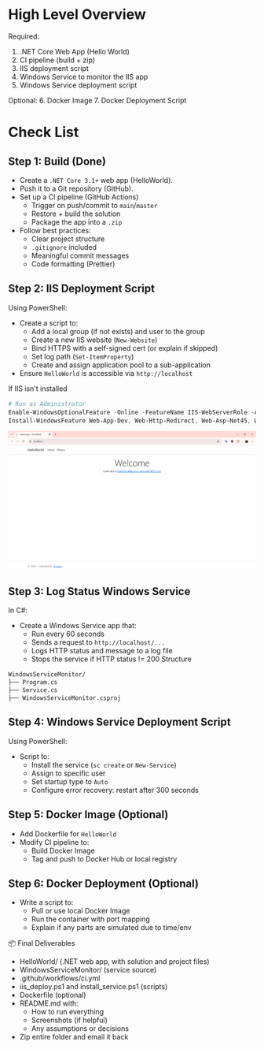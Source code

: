 # High Level Overview
Required:
1. .NET Core Web App (Hello World)
2. CI pipeline (build + zip)
3. IIS deployment script
4. Windows Service to monitor the IIS app
5. Windows Service deployment script

Optional:
6. Docker Image
7. Docker Deployment Script

# Check List
## Step 1: Build (Done)
+ Create a `.NET Core 3.1+` web app (HelloWorld).
+ Push it to a Git repository (GitHub).
+ Set up a CI pipeline (GitHub Actions)
    - Trigger on push/commit to `main`/`master`
    - Restore + build the solution
    - Package the app into a `.zip`
+ Follow best practices:
    - Clear project structure
    - `.gitignore` included
    - Meaningful commit messages
    - Code formatting (Prettier)

## Step 2: IIS Deployment Script
Using PowerShell:
+ Create a script to:
    - Add a local group (if not exists) and user to the group
    - Create a new IIS website (`New-Website`)
    - Bind HTTPS with a self-signed cert (or explain if skipped)
    - Set log path (`Set-ItemProperty`)
    - Create and assign application pool to a sub-application
+ Ensure `HelloWorld` is accessible via `http://localhost`

If IIS isn't installed
```powershell
# Run as Administrator
Enable-WindowsOptionalFeature -Online -FeatureName IIS-WebServerRole -All
Install-WindowsFeature Web-App-Dev, Web-Http-Redirect, Web-Asp-Net45, Web-Net-Ext45
```
![alt text](image.png)

## Step 3: Log Status Windows Service
In C#:
+ Create a Windows Service app that:
    - Run every 60 seconds
    - Sends a request to `http://localhost/...`
    - Logs HTTP status and message to a log file
    - Stops the service if HTTP status != 200
Structure
```plaintext
WindowsServiceMonitor/
├── Program.cs
├── Service.cs
├── WindowsServiceMonitor.csproj
```

## Step 4: Windows Service Deployment Script
Using PowerShell:
+ Script to:
    - Install the service (`sc create` or `New-Service`)
    - Assign to specific user
    - Set startup type to `Auto`
    - Configure error recovery: restart after 300 seconds

## Step 5: Docker Image (Optional)
+ Add Dockerfile for `HelloWorld`
+ Modify CI pipeline to:
    - Build Docker Image
    - Tag and push to Docker Hub or local registry

## Step 6: Docker Deployment (Optional)
+ Write a script to:
    - Pull or use local Docker Image
    - Run the container with port mapping
    - Explain if any parts are simulated due to time/env

📦 Final Deliverables
+ HelloWorld/ (.NET web app, with solution and project files)
+ WindowsServiceMonitor/ (service source)
+ .github/workflows/ci.yml
+ iis_deploy.ps1 and install_service.ps1 (scripts)
+ Dockerfile (optional)
+ README.md with:
    - How to run everything
    - Screenshots (if helpful)
    - Any assumptions or decisions
+ Zip entire folder and email it back
